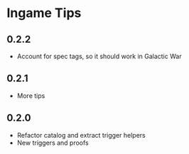 # Ingame Tips

## 0.2.2

- Account for spec tags, so it should work in Galactic War

## 0.2.1

- More tips

## 0.2.0

- Refactor catalog and extract trigger helpers
- New triggers and proofs
